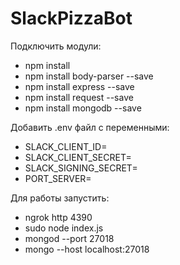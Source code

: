 # SlackPizzaBot

Подключить модули:
* npm install
* npm install body-parser --save
* npm install express --save
* npm install request --save
* npm install mongodb --save


Добавить .env файл с переменными:
* SLACK_CLIENT_ID=
* SLACK_CLIENT_SECRET=
* SLACK_SIGNING_SECRET=
* PORT_SERVER=

Для работы запустить:
* ngrok http 4390
* sudo node index.js
* mongod --port 27018
* mongo --host localhost:27018
